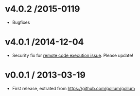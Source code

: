 # v4.0.2 /2015-0119

* Bugfixes

# v4.0.1 /2014-12-04

* Security fix for [remote code execution issue](https://github.com/gollum/gollum/issues/913). Please update!

# v0.0.1 / 2013-03-19

* First release, extrated from https://github.com/gollum/gollum
